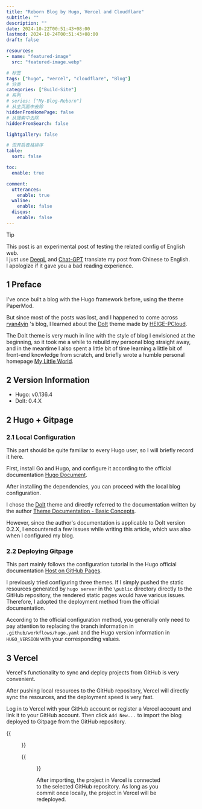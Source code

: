 ```yaml
---
title: "Reborn Blog by Hugo, Vercel and Cloudflare"
subtitle: ""
description: ""
date: 2024-10-22T00:51:43+08:00
lastmod: 2024-10-24T00:51:43+08:00
draft: false

resources:
- name: "featured-image"
  src: "featured-image.webp"

# 标签
tags: ["hugo", "vercel", "cloudflare", "Blog"]
# 分类
categories: ["Build-Site"]
# 系列
# series: ["My-Blog-Reborn"]
# 从主页面中去除
hiddenFromHomePage: false
# 从搜索中去除
hiddenFromSearch: false

lightgallery: false

# 否开启表格排序
table:
  sort: false

toc:
  enable: true

comment:
  utterances:
    enable: true
  waline:
    enable: false
  disqus:
    enable: false
---
```

> [!TIP]
> This post is an experimental post of testing the related config of English web.  
> I just use [DeepL](https://www.deepl.com/) and [Chat-GPT](https://chat.openai.com/) translate my post from Chinese to English.  
> I apologize if it gave you a bad reading experience.

## 1 Preface
I've once built a blog with the Hugo framework before, using the theme PaperMod.

But since most of the posts was lost, and I happened to come across [ryan4yin](https://thiscute.world/) 's blog, I learned about the [DoIt](https://github.com/HEIGE-PCloud/DoIt) theme made by [HEIGE-PCloud](https://pcloud.dev/).

The DoIt theme is very much in line with the style of blog I envisioned at the beginning, so it took me a while to rebuild my personal blog straight away, and in the meantime I also spent a little bit of time learning a little bit of front-end knowledge from scratch, and briefly wrote a humble personal homepage [My Little World](https://www.mulbx.top/).

## 2 Version Information
- Hugo: v0.136.4
- DoIt: 0.4.X

## 2 Hugo + Gitpage
### 2.1 Local Configuration
This part should be quite familiar to every Hugo user, so I will briefly record it here.

First, install Go and Hugo, and configure it according to the official documentation [Hugo Document](https://gohugo.io/documentation/).

After installing the dependencies, you can proceed with the local blog configuration.

I chose the [DoIt](https://github.com/HEIGE-PCloud/DoIt) theme and directly referred to the documentation written by the author [Theme Documentation - Basic Concepts](https://hugodoit.pages.dev/zh-cn/theme-documentation-basics/).

However, since the author's documentation is applicable to DoIt version 0.2.X, I encountered a few issues while writing this article, which was also when I configured my blog.

### 2.2 Deploying Gitpage
This part mainly follows the configuration tutorial in the Hugo official documentation [Host on GitHub Pages](https://gohugo.io/hosting-and-deployment/hosting-on-github/).

I previously tried configuring three themes. If I simply pushed the static resources generated by `hugo server` in the `\public` directory directly to the GitHub repository, the rendered static pages would have various issues. Therefore, I adopted the deployment method from the official documentation.

According to the official configuration method, you generally only need to pay attention to replacing the branch information in `.github/workflows/hugo.yaml` and the Hugo version information in `HUGO_VERSION` with your corresponding values.

## 3 Vercel
Vercel's functionality to sync and deploy projects from GitHub is very convenient.

After pushing local resources to the GitHub repository, Vercel will directly sync the resources, and the deployment speed is very fast.

Log in to Vercel with your GitHub account or register a Vercel account and link it to your GitHub account. Then click `Add New...` to import the blog deployed to Gitpage from the GitHub repository.

{{<figure src="/img/posts/rebuild-my-blog/port-from-vercel.webp" title="Importing the corresponding GitHub project in Vercel" width="90%">}}

{{<figure src="/img/posts/rebuild-my-blog/choose-hugo.webp" title="Choosing the Hugo framework" width="90%">}}

After importing, the project in Vercel is connected to the selected GitHub repository. As long as you commit once locally, the project in Vercel will be redeployed.